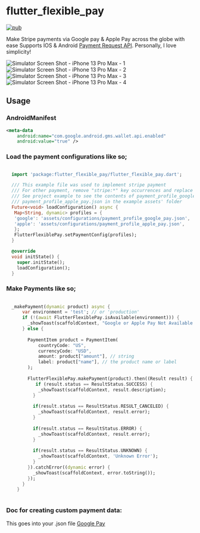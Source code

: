 # flutter_flexible_pay
[![pub](https://img.shields.io/pub/v/flutter_flexible_pay.svg)](https://pub.dev/packages/flutter_flexible_pay)

Make Stripe payments via Google pay & Apple Pay across the globe with ease Supports IOS & Android [Payment Request API](https://developers.google.com/pay/api/android/overview).
Personally, I love simplicity!

![Simulator Screen Shot - iPhone 13 Pro Max - 1](https://user-images.githubusercontent.com/42380340/137212417-4ae5e23a-29a0-461f-914c-8877351f25f0.png)
![Simulator Screen Shot - iPhone 13 Pro Max - 2](https://user-images.githubusercontent.com/42380340/137212427-8018b03f-a8a2-4238-b2fc-fcefa20e2902.png)
![Simulator Screen Shot - iPhone 13 Pro Max - 3](https://user-images.githubusercontent.com/42380340/137212431-6ac9ef48-6588-4ed8-b6c7-141a91335ed0.png)
![Simulator Screen Shot - iPhone 13 Pro Max - 4](https://user-images.githubusercontent.com/42380340/137212434-40943a79-7ea2-44e9-a591-f4e34dab4e42.png)

## Usage

### AndroidManifest
```xml
<meta-data
    android:name="com.google.android.gms.wallet.api.enabled"
    android:value="true" />
```

### Load the payment configurations like so;
```dart

  import 'package:flutter_flexible_pay/flutter_flexible_pay.dart';

  /// This example file was used to implement stripe payment
  /// For other payment, remove "stripe:*" key occurrences and replace with "gatewayMerchantId"
  /// See project example to see the contents of payment_profile_google_pay.json &
  /// payment_profile_apple_pay.json in the example assets' folder
  Future<void> loadConfiguration() async {
   Map<String, dynamic> profiles = {
   'google': 'assets/configurations/payment_profile_google_pay.json',
   'apple': 'assets/configurations/payment_profile_apple_pay.json',
   };
   FlutterFlexiblePay.setPaymentConfig(profiles);
  }

  @override
  void initState() {
    super.initState();
    loadConfiguration();
  }
```

### Make Payments like so;
```dart
  
  _makePayment(dynamic product) async {
      var environment = 'test'; // or 'production'
      if (!(await FlutterFlexiblePay.isAvailable(environment))) {
        _showToast(scaffoldContext, "Google or Apple Pay Not Available on this device!");
      } else {
  
        PaymentItem product = PaymentItem(
            countryCode: "US",
            currencyCode: "USD",
            amount: product["amount"], // string
            label: product["name"], // the product name or label
        );
  
        FlutterFlexiblePay.makePayment(product).then((Result result) {
           if (result.status == ResultStatus.SUCCESS) {
            _showToast(scaffoldContext, result.description);
          }
  
          if(result.status == ResultStatus.RESULT_CANCELED) {
            _showToast(scaffoldContext, result.error);
          }
  
          if(result.status == ResultStatus.ERROR) {
            _showToast(scaffoldContext, result.error);
          }
  
          if(result.status == ResultStatus.UNKNOWN) {
            _showToast(scaffoldContext, 'Unknown Error');
          }
        }).catchError((dynamic error) {
          _showToast(scaffoldContext, error.toString());
        });
      }
    }
  
```
### Doc for creating custom payment data:
This goes into your .json file
[Google Pay](https://developers.google.com/pay/api/android/guides/tutorial)